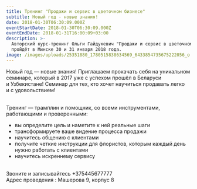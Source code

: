 ```yaml
---
title: Тренинг "Продажи и сервис в цветочном бизнесе"
subtitle: Новый год - новые знания!
date: 2018-01-30T06:30:09.000Z
eventStartDate: 2018-01-30T06:30:09.000Z
eventEndDate: 2018-01-31T16:00:09+03:00
description: >-
  Авторский курс-тренинг Ольги Гайдукевич "Продажи и сервис в цветочном бизнесе"
  пройдёт в Минске 30 и 31 января 2018 года. 
image: /images/uploads/25351880_1780515838634569_6433854735675222056_o.jpg
---
```

Новый год&nbsp;&mdash; новые знания! Приглашаем прокачать себя на&nbsp;уникальном семинаре, который в&nbsp;2017 уже с&nbsp;успехом прошёл в&nbsp;Беларуси и&nbsp;Узбекистане! Семинар для тех, кто хочет научиться продавать легко и&nbsp;с&nbsp;удовольствием!

\
Тренинг&nbsp;&mdash; трамплин и&nbsp;помощник, со&nbsp;всеми инструментами, работающими и&nbsp;проверенными:

- вы определите цель и наметите к ней реальные шаги
- трансформируете ваше видение процесса продажи
- научитесь общению с клиентами
- получите четкие инструкции для флористов, которым каждый день нужно работать с клиентами
- научитесь искреннему сервису

\
Звоните и записывайтесь \+375445677777\
Адрес проведения : Машерова 9, корпус 8

